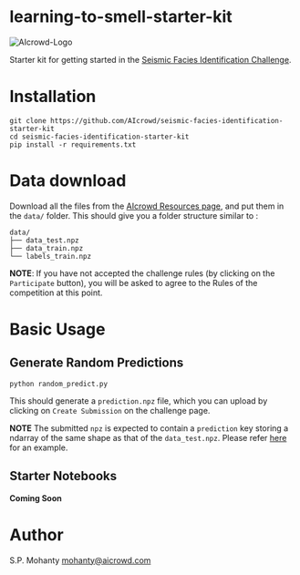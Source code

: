 # learning-to-smell-starter-kit
![AIcrowd-Logo](https://raw.githubusercontent.com/AIcrowd/AIcrowd/master/app/assets/images/misc/aicrowd-horizontal.png)

Starter kit for getting started in the [Seismic Facies Identification Challenge](https://www.aicrowd.com/challenges/seismic-facies-identification-challenge).

# Installation

```
git clone https://github.com/AIcrowd/seismic-facies-identification-starter-kit
cd seismic-facies-identification-starter-kit
pip install -r requirements.txt
```

# Data download
Download all the files from the [AIcrowd Resources page](https://www.aicrowd.com/challenges/seismic-facies-identification-challenge/dataset_files),
and put them in the `data/` folder. This should give you a folder structure similar to : 

```
data/
├── data_test.npz
├── data_train.npz
└── labels_train.npz
```


**NOTE**: If you have not accepted the challenge rules (by clicking on the `Participate` button), you will be asked to agree to the Rules of the competition at this point.

# Basic Usage

## Generate Random Predictions
```
python random_predict.py 
```

This should generate a `prediction.npz` file, which you can upload by clicking on `Create Submission` on the challenge page.

**NOTE** The submitted `npz` is expected to contain a `prediction` key storing a ndarray of the same shape as that of the `data_test.npz`.  Please refer [here](https://github.com/AIcrowd/seismic-facies-identification-starter-kit/blob/master/random_predict.py#L34) for an example.

## Starter Notebooks
**Coming Soon**

# Author
S.P. Mohanty <mohanty@aicrowd.com>
